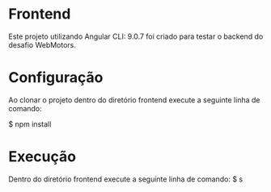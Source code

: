 # Frontend
Este projeto utilizando Angular CLI: 9.0.7 foi criado para testar o backend do desafio WebMotors.

# Configuração
Ao clonar o projeto dentro do diretório frontend execute a seguinte linha de comando:

$ npm install

# Execução
Dentro do diretório frontend execute a seguinte linha de comando:
$ s

